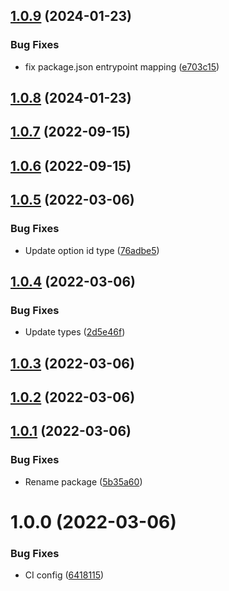 ## [1.0.9](https://github.com/rostyk-begey/react-checkbox-hook/compare/v1.0.8...v1.0.9) (2024-01-23)


### Bug Fixes

* fix package.json entrypoint mapping ([e703c15](https://github.com/rostyk-begey/react-checkbox-hook/commit/e703c15da2f37a41c148b0c314ebac8271c6128f))

## [1.0.8](https://github.com/rostyk-begey/react-checkbox-hook/compare/v1.0.7...v1.0.8) (2024-01-23)

## [1.0.7](https://github.com/rostyk-begey/react-checkbox-hook/compare/v1.0.6...v1.0.7) (2022-09-15)

## [1.0.6](https://github.com/rostyk-begey/react-checkbox-hook/compare/v1.0.5...v1.0.6) (2022-09-15)

## [1.0.5](https://github.com/rostyk-begey/react-checkbox-hook/compare/v1.0.4...v1.0.5) (2022-03-06)


### Bug Fixes

* Update option id type ([76adbe5](https://github.com/rostyk-begey/react-checkbox-hook/commit/76adbe53fa07e7e436dc7a3d7649eddf985bfad1))

## [1.0.4](https://github.com/rostyk-begey/react-checkbox-hook/compare/v1.0.3...v1.0.4) (2022-03-06)


### Bug Fixes

* Update types ([2d5e46f](https://github.com/rostyk-begey/react-checkbox-hook/commit/2d5e46f411c8c53dc4876d5d72c082a2c7c2142a))

## [1.0.3](https://github.com/rostyk-begey/react-checkbox-hook/compare/v1.0.2...v1.0.3) (2022-03-06)

## [1.0.2](https://github.com/rostyk-begey/react-checkbox-hook/compare/v1.0.1...v1.0.2) (2022-03-06)

## [1.0.1](https://github.com/rostyk-begey/react-checkbox-hook/compare/v1.0.0...v1.0.1) (2022-03-06)


### Bug Fixes

* Rename package ([5b35a60](https://github.com/rostyk-begey/react-checkbox-hook/commit/5b35a60c6800ba5f12d116f4aa37bda310ca0505))

# 1.0.0 (2022-03-06)


### Bug Fixes

* CI config ([6418115](https://github.com/rostyk-begey/react-checkbox/commit/64181158e9a19f3b42542fd0eca90ac7b110518d))
